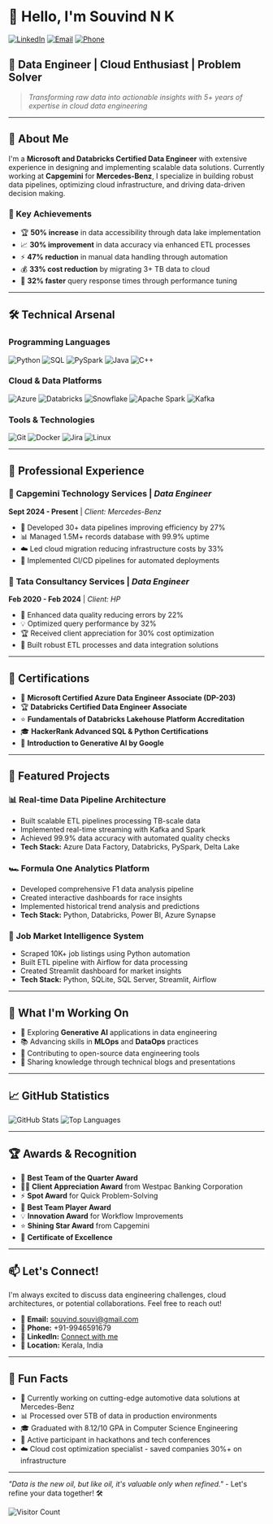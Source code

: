 # 👋 Hello, I'm Souvind N K

[![LinkedIn](https://img.shields.io/badge/LinkedIn-0077B5?style=for-the-badge&logo=linkedin&logoColor=white)](https://linkedin.com/in/souvind-nk)
[![Email](https://img.shields.io/badge/Email-D14836?style=for-the-badge&logo=gmail&logoColor=white)](mailto:souvind.souvi@gmail.com)
[![Phone](https://img.shields.io/badge/Phone-25D366?style=for-the-badge&logo=whatsapp&logoColor=white)](tel:+919946591679)

## 🚀 Data Engineer | Cloud Enthusiast | Problem Solver

> *Transforming raw data into actionable insights with 5+ years of expertise in cloud data engineering*

---

## 💼 About Me

I'm a **Microsoft and Databricks Certified Data Engineer** with extensive experience in designing and implementing scalable data solutions. Currently working at **Capgemini** for **Mercedes-Benz**, I specialize in building robust data pipelines, optimizing cloud infrastructure, and driving data-driven decision making.

### 🎯 Key Achievements
- 🏆 **50% increase** in data accessibility through data lake implementation
- 📈 **30% improvement** in data accuracy via enhanced ETL processes
- ⚡ **47% reduction** in manual data handling through automation
- 💰 **33% cost reduction** by migrating 3+ TB data to cloud
- 🔧 **32% faster** query response times through performance tuning

---

## 🛠️ Technical Arsenal

### Programming Languages
![Python](https://img.shields.io/badge/Python-3776AB?style=for-the-badge&logo=python&logoColor=white)
![SQL](https://img.shields.io/badge/SQL-4479A1?style=for-the-badge&logo=mysql&logoColor=white)
![PySpark](https://img.shields.io/badge/PySpark-E25A1C?style=for-the-badge&logo=apache-spark&logoColor=white)
![Java](https://img.shields.io/badge/Java-ED8B00?style=for-the-badge&logo=java&logoColor=white)
![C++](https://img.shields.io/badge/C++-00599C?style=for-the-badge&logo=c%2B%2B&logoColor=white)

### Cloud & Data Platforms
![Azure](https://img.shields.io/badge/Microsoft_Azure-0089D0?style=for-the-badge&logo=microsoft-azure&logoColor=white)
![Databricks](https://img.shields.io/badge/Databricks-FF3621?style=for-the-badge&logo=databricks&logoColor=white)
![Snowflake](https://img.shields.io/badge/Snowflake-29B5E8?style=for-the-badge&logo=snowflake&logoColor=white)
![Apache Spark](https://img.shields.io/badge/Apache_Spark-E25A1C?style=for-the-badge&logo=apache-spark&logoColor=white)
![Kafka](https://img.shields.io/badge/Apache_Kafka-231F20?style=for-the-badge&logo=apache-kafka&logoColor=white)

### Tools & Technologies
![Git](https://img.shields.io/badge/Git-F05032?style=for-the-badge&logo=git&logoColor=white)
![Docker](https://img.shields.io/badge/Docker-2496ED?style=for-the-badge&logo=docker&logoColor=white)
![Jira](https://img.shields.io/badge/Jira-0052CC?style=for-the-badge&logo=jira&logoColor=white)
![Linux](https://img.shields.io/badge/Linux-FCC624?style=for-the-badge&logo=linux&logoColor=black)

---

## 💼 Professional Experience

### 🏢 **Capgemini Technology Services** | *Data Engineer* 
**Sept 2024 - Present** | *Client: Mercedes-Benz*
- 🔧 Developed 30+ data pipelines improving efficiency by 27%
- 📊 Managed 1.5M+ records database with 99.9% uptime
- ☁️ Led cloud migration reducing infrastructure costs by 33%
- 🤖 Implemented CI/CD pipelines for automated deployments

### 🏢 **Tata Consultancy Services** | *Data Engineer*
**Feb 2020 - Feb 2024** | *Client: HP*
- 🎯 Enhanced data quality reducing errors by 22%
- 💡 Optimized query performance by 32%
- 🏆 Received client appreciation for 30% cost optimization
- 🔄 Built robust ETL processes and data integration solutions

---

## 🏅 Certifications

- 📜 **Microsoft Certified Azure Data Engineer Associate (DP-203)**
- 🏆 **Databricks Certified Data Engineer Associate**
- ⭐ **Fundamentals of Databricks Lakehouse Platform Accreditation**
- 🎓 **HackerRank Advanced SQL & Python Certifications**
- 🤖 **Introduction to Generative AI by Google**

---

## 🚀 Featured Projects

### 📊 **Real-time Data Pipeline Architecture**
- Built scalable ETL pipelines processing TB-scale data
- Implemented real-time streaming with Kafka and Spark
- Achieved 99.9% data accuracy with automated quality checks
- **Tech Stack:** Azure Data Factory, Databricks, PySpark, Delta Lake

### 🏎️ **Formula One Analytics Platform**
- Developed comprehensive F1 data analysis pipeline
- Created interactive dashboards for race insights
- Implemented historical trend analysis and predictions
- **Tech Stack:** Python, Databricks, Power BI, Azure Synapse

### 💼 **Job Market Intelligence System**
- Scraped 10K+ job listings using Python automation
- Built ETL pipeline with Airflow for data processing
- Created Streamlit dashboard for market insights
- **Tech Stack:** Python, SQLite, SQL Server, Streamlit, Airflow

---

## 🎯 What I'm Working On

- 🔬 Exploring **Generative AI** applications in data engineering
- 📚 Advancing skills in **MLOps** and **DataOps** practices
- 🌟 Contributing to open-source data engineering tools
- 📖 Sharing knowledge through technical blogs and presentations

---

## 📈 GitHub Statistics

![GitHub Stats](https://github-readme-stats.vercel.app/api?username=souvind&show_icons=true&theme=radical)
![Top Languages](https://github-readme-stats.vercel.app/api/top-langs/?username=souvind&layout=compact&theme=radical)

---

## 🏆 Awards & Recognition

- 🥇 **Best Team of the Quarter Award**
- 👨‍💻 **Client Appreciation Award** from Westpac Banking Corporation
- ⚡ **Spot Award** for Quick Problem-Solving
- 🤝 **Best Team Player Award**
- 💡 **Innovation Award** for Workflow Improvements
- ⭐ **Shining Star Award** from Capgemini
- 📜 **Certificate of Excellence**

---

## 📫 Let's Connect!

I'm always excited to discuss data engineering challenges, cloud architectures, or potential collaborations. Feel free to reach out!

- 📧 **Email:** [souvind.souvi@gmail.com](mailto:souvind.souvi@gmail.com)
- 📱 **Phone:** +91-9946591679
- 💼 **LinkedIn:** [Connect with me](https://linkedin.com/in/souvind-nk)
- 📍 **Location:** Kerala, India

---

## 🎯 Fun Facts

- 🚗 Currently working on cutting-edge automotive data solutions at Mercedes-Benz
- 📊 Processed over 5TB of data in production environments
- 🎓 Graduated with 8.12/10 GPA in Computer Science Engineering
- 🌟 Active participant in hackathons and tech conferences
- ☁️ Cloud cost optimization specialist - saved companies 30%+ on infrastructure

---

*"Data is the new oil, but like oil, it's valuable only when refined."* - Let's refine your data together! 🛠️

![Visitor Count](https://komarev.com/ghpvc/?username=souvind&color=brightgreen)
